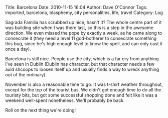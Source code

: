 Title: Barcelona
Date: 2010-11-15 16:04
Author: Dave O'Connor
Tags: imported, barcelona, blasphemy, city personalities, life, travel
Category: Log

Sagrada Familia has scrubbed up nice, hasn't it? The whole
centre part of it was building site when I was there last, so this is a
step in the awesome direction. We even missed the pope by exactly a
week, as he came along to consecrate it (they need a level 11
god-botherer to consecrate something this bug, since he's high enough
level to know the spell, and can only cast it once a day).


Barcelona is still nice. People use the city, which is a far cry from
anything I've seen in Dublin (Dublin has character, but that character
needs a few auld shcoops to loosen itself up and usually finds a way to
wreck anything out of the ordinary).

November is also a reasonable time to go. It was t-shirt weather
throughout, except for the top of the tourist bus. We didn't get enough
time to do all the touristy bits, but got some successful shopping done
and felt like it was a weekend well-spent nonetheless. We'll probably be
back.

Roll on the next thing we're doing!

